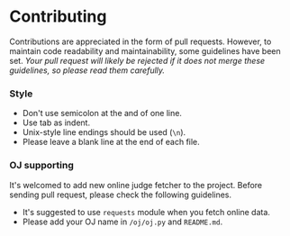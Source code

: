 # Contributing
Contributions are appreciated in the form of pull requests. However, to maintain code readability and maintainability, some guidelines have been set. *Your pull request will likely be rejected if it does not merge these guidelines, so please read them carefully.*

### Style
* Don't use semicolon at the and of one line.
* Use tab as indent.
* Unix-style line endings should be used (`\n`).
* Please leave a blank line at the end of each file.

### OJ supporting
It's welcomed to add new online judge fetcher to the project. Before sending pull request, please check the following guidelines.
* It's suggested to use `requests` module when you fetch online data.
* Please add your OJ name in `/oj/oj.py` and `README.md`.
